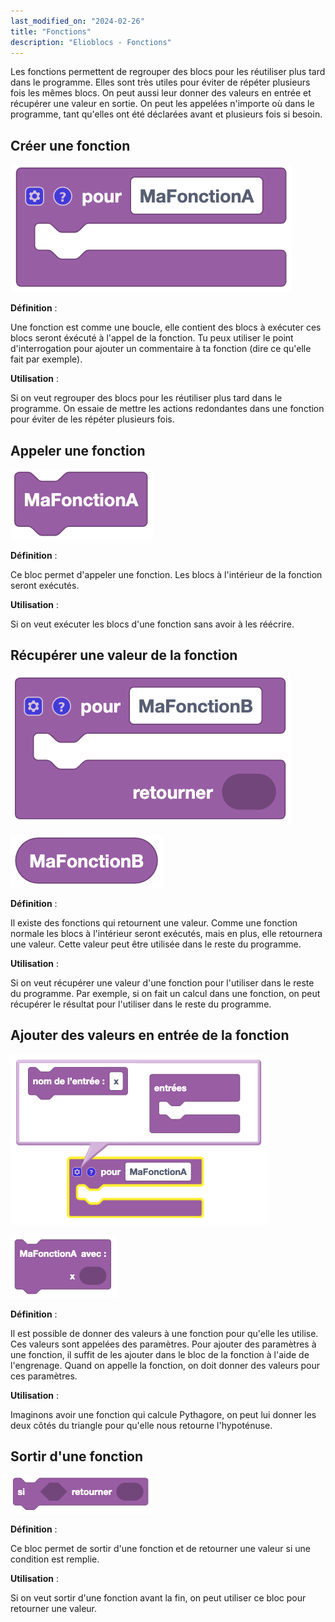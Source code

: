 ```yaml
---
last_modified_on: "2024-02-26"
title: "Fonctions"
description: "Elioblocs - Fonctions"
---
```


Les fonctions permettent de regrouper des blocs pour les réutiliser plus tard dans le programme.
Elles sont très utiles pour éviter de répéter plusieurs fois les mêmes blocs. 
On peut aussi leur donner des valeurs en entrée et récupérer une valeur en sortie.
On peut les appelées n'importe où dans le programme, tant qu'elles ont été déclarées avant et plusieurs fois si besoin.


## Créer une fonction

![Create a function](../../../static/img/elioblocs/blocs/functions/fonctionA.png)

**Définition** :

Une fonction est comme une boucle, elle contient des blocs à exécuter ces blocs seront éxécuté à l'appel de la fonction.
Tu peux utiliser le point d'interrogation pour ajouter un commentaire à ta fonction (dire ce qu'elle fait par exemple).

**Utilisation** :

Si on veut regrouper des blocs pour les réutiliser plus tard dans le programme. On essaie de mettre les actions redondantes dans une fonction pour éviter de les répéter plusieurs fois.

## Appeler une fonction

![Call a function](../../../static/img/elioblocs/blocs/functions/fonctionA-appel.png)

**Définition** :

Ce bloc permet d'appeler une fonction. Les blocs à l'intérieur de la fonction seront exécutés.

**Utilisation** :

Si on veut exécuter les blocs d'une fonction sans avoir à les réécrire.

## Récupérer une valeur de la fonction

![Function with value return](../../../static/img/elioblocs/blocs/functions/fonctionB.png)

![Read returned value](../../../static/img/elioblocs/blocs/functions/fonctionB-retour.png)

**Définition** :

Il existe des fonctions qui retournent une valeur. Comme une fonction normale les blocs à l'intérieur seront exécutés, mais en plus, elle retournera une valeur. Cette valeur peut être utilisée dans le reste du programme.

**Utilisation** :

Si on veut récupérer une valeur d'une fonction pour l'utiliser dans le reste du programme. Par exemple, si on fait un calcul dans une fonction, on peut récupérer le résultat pour l'utiliser dans le reste du programme.

## Ajouter des valeurs en entrée de la fonction

![Add input to a function](../../../static/img/elioblocs/blocs/functions/add-input-functions.png)

![Declare function inputs](../../../static/img/elioblocs/blocs/functions/fonctionA-input.png)

**Définition** :

Il est possible de donner des valeurs à une fonction pour qu'elle les utilise. Ces valeurs sont appelées des paramètres.
Pour ajouter des paramètres à une fonction, il suffit de les ajouter dans le bloc de la fonction à l'aide de l'engrenage.
Quand on appelle la fonction, on doit donner des valeurs pour ces paramètres.

**Utilisation** :

Imaginons avoir une fonction qui calcule Pythagore, on peut lui donner les deux côtés du triangle pour qu'elle nous retourne l'hypoténuse.

## Sortir d'une fonction

![Return value on event](../../../static/img/elioblocs/blocs/functions/return-function.png)

**Définition** :

Ce bloc permet de sortir d'une fonction et de retourner une valeur si une condition est remplie.

**Utilisation** :

Si on veut sortir d'une fonction avant la fin, on peut utiliser ce bloc pour retourner une valeur.
